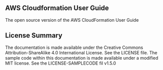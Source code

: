 ## AWS Cloudformation User Guide
The open source version of the AWS CloudFormation User Guide

## License Summary

The documentation is made available under the Creative Commons Attribution-ShareAlike 4.0 International License. See the LICENSE file.
The sample code within this documentation is made available under a modified MIT license. See the LICENSE-SAMPLECODE fil
v1.5.0
